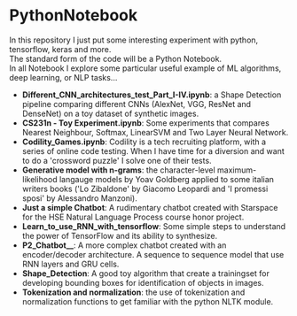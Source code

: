# PythonNotebook 
In this repository I just put some interesting experiment with python, tensorflow, keras and more. </br>
The standard form of the code will be a Python Notebook. </br>
In all Notebook I explore some particular useful example of ML algorithms, deep learning, or NLP tasks...

- <b>Different_CNN_architectures_test_Part_I-IV.ipynb</b>: a Shape Detection pipeline comparing different CNNs (AlexNet, VGG, ResNet and DenseNet) on a toy dataset of synthetic images. 
- <b>CS231n - Toy Experiment.ipynb</b>: Some experiments that compares Nearest Neighbour, Softmax, LinearSVM and Two Layer Neural Network.
- <b>Codility_Games.ipynb</b>: Codility is a tech recruiting platform, with a series of online code testing. When I have time for a diversion and want to do a 'crossword puzzle' I solve one of their tests.
- <b>Generative model with n-grams</b>: the character-level maximum-likelihood langauge models by Yoav Goldberg applied to some italian writers books ('Lo Zibaldone' by Giacomo Leopardi and 'I promessi sposi' by Alessandro Manzoni).
- <b>Just a simple Chatbot</b>: A rudimentary chatbot created with Starspace for the HSE Natural Language Process course honor project.
- <b>Learn_to_use_RNN_with_tensorflow</b>: Some simple steps to understand the power of TensorFlow and its ability to synthesize.
- <b>P2_Chatbot__</b>: A more complex chatbot created with an encoder/decoder architecture. A sequence to sequence model that use RNN layers and GRU cells. 
- <b>Shape_Detection</b>: A good toy algorithm that create a trainingset for developing bounding boxes for identification of objects in images. 
- <b>Tokenization and normalization</b>: the use of tokenization and normalization functions to get familiar with the python NLTK module.
